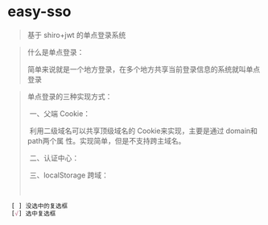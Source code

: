 # easy-sso

> 基于 shiro+jwt 的单点登录系统



> 什么是单点登录：
>
> ​	简单来说就是一个地方登录，在多个地方共享当前登录信息的系统就叫单点登录



> 单点登录的三种实现方式：
>
> ​	一、父端 Cookie：
>
> ​			利用二级域名可以共享顶级域名的 Cookie来实现，主要是通过 domain和path两个属					性。实现简单，但是不支持跨主域名。
>
> ​	二、认证中心：
>
> ​	三、localStorage 跨域：
>
> ​	



```css
 [ ] 没选中的复选框
 [√] 选中复选框
```